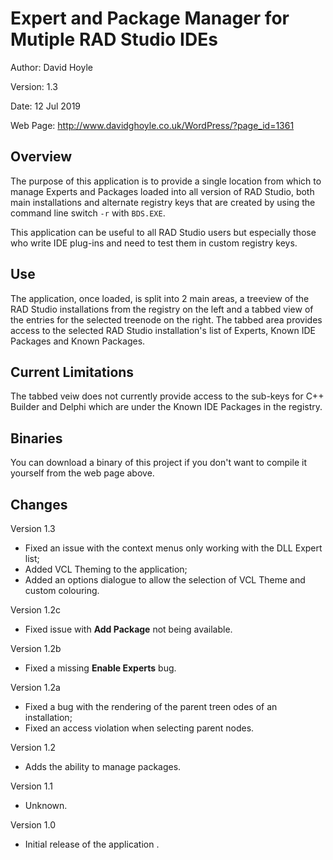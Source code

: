 # Expert and Package Manager for Mutiple RAD Studio IDEs

Author:   David Hoyle

Version:  1.3

Date:     12 Jul 2019

Web Page: http://www.davidghoyle.co.uk/WordPress/?page_id=1361

## Overview

The purpose of this application is to provide a single location from which to manage Experts and Packages loaded into all version of RAD Studio, both main installations and alternate registry keys that are created by using the command line switch `-r` with `BDS.EXE`.

This application can be useful to all RAD Studio users but especially those who write IDE plug-ins and need to test them in custom registry keys.

## Use

The application, once loaded, is split into 2 main areas, a treeview of the RAD Studio installations from the registry on the left and a tabbed view of the entries for the selected treenode on the right. The tabbed area provides access to the selected RAD Studio installation's list of Experts, Known IDE Packages and Known Packages.

## Current Limitations

The tabbed veiw does not currently provide access to the sub-keys for C++ Builder and Delphi which are under the Known IDE Packages in the registry.

## Binaries

You can download a binary of this project if you don't want to compile it yourself from the web page above.

## Changes

Version 1.3

 * Fixed an issue with the context menus only working with the DLL Expert list;
 * Added VCL Theming to the application;
 * Added an options dialogue to allow the selection of VCL Theme and custom colouring.

Version 1.2c

 * Fixed issue with **Add Package** not being available.

Version 1.2b

 * Fixed a missing **Enable Experts** bug.

Version 1.2a

 * Fixed a bug with the  rendering of the parent treen odes of an installation;
 * Fixed an access violation when selecting parent nodes.

Version 1.2

 * Adds the ability to manage packages.

Version 1.1

 * Unknown.

Version 1.0

 * Initial release of the application .